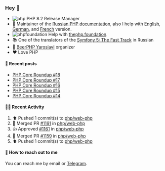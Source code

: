 ### Hey 👋

- ![php](https://user-images.githubusercontent.com/4685504/174548850-037dfd35-3b33-4154-9c50-95efd45ba66a.png) PHP 8.2 Release Manager
- 📖 Maintainer of the [Russian PHP documentation](https://github.com/php/doc-ru), also I help with [English](https://github.com/php/doc-en), [German](https://github.com/php/doc-de), and [French](https://github.com/php/doc-fr) version.
- ![phpfoundation](https://user-images.githubusercontent.com/4685504/174548733-72f62c18-f57e-47a6-8201-cb3d87e06b98.png) Help with [thephp.foundation](https://github.com/ThePHPF/thephp.foundation).
- 📚 One of the translators of
  the [Symfony 5: The Fast Track](https://symfony.com/doc/current/the-fast-track/ru/index.html)
  in Russian
- 🍻 [BeerPHP Yaroslavl](https://github.com/beerphp/yaroslavl) organizer
- ❤️ Love PHP

#### 📜 Recent posts

<!-- BLOG-POST-LIST:START -->
- [PHP Core Roundup #18](https://thephp.foundation/blog/2023/11/01/php-core-roundup-18/)
- [PHP Core Roundup #17](https://thephp.foundation/blog/2023/10/01/php-core-roundup-17/)
- [PHP Core Roundup #16](https://thephp.foundation/blog/2023/09/01/php-core-roundup-16/)
- [PHP Core Roundup #15](https://thephp.foundation/blog/2023/08/01/php-core-roundup-15/)
- [PHP Core Roundup #14](https://thephp.foundation/blog/2023/07/01/php-core-roundup-14/)
<!-- BLOG-POST-LIST:END -->

#### 👨‍💻 Recent Activity

<!--RECENT_ACTIVITY:start-->
1. ⬆️ Pushed 1 commit(s) to [php/web-php](https://github.com/php/web-php)<br>
2. 🎉 Merged PR [#1161](https://github.com/php/web-php/pull/1161) in [php/web-php](https://github.com/php/web-php)<br>
3. 👍 Approved [#1161](https://github.com/php/web-php/pull/1161#pullrequestreview-2456397038) in [php/web-php](https://github.com/php/web-php)<br>
4. 🎉 Merged PR [#1159](https://github.com/php/web-php/pull/1159) in [php/web-php](https://github.com/php/web-php)<br>
5. ⬆️ Pushed 1 commit(s) to [php/web-php](https://github.com/php/web-php)<br>
<!--RECENT_ACTIVITY:end-->

#### 💌 How to reach out to me

You can reach me by email or [Telegram](https://t.me/saundefined).
